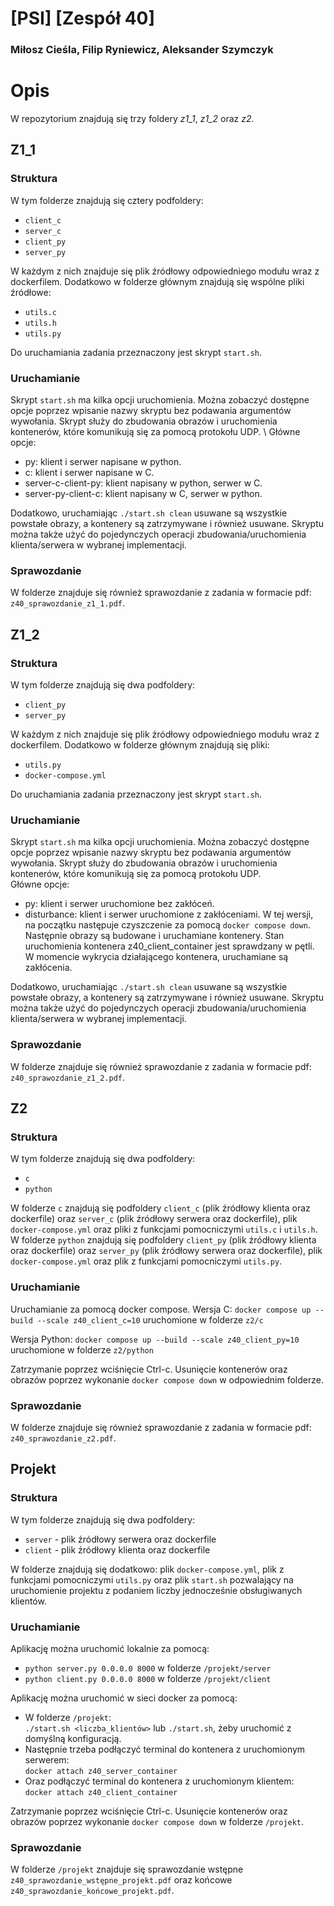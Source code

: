# [PSI] [Zespół 40]

### Miłosz Cieśla, Filip Ryniewicz, Aleksander Szymczyk

# Opis

W repozytorium znajdują się trzy foldery _z1_1_, _z1_2_ oraz _z2_.

## Z1_1

### Struktura

W tym folderze znajdują się cztery podfoldery:

- `client_c`
- `server_c`
- `client_py`
- `server_py`

W każdym z nich znajduje się plik źródłowy odpowiedniego modułu wraz z dockerfilem. Dodatkowo w folderze głównym znajdują się wspólne pliki źródłowe:

- `utils.c`
- `utils.h`
- `utils.py`

Do uruchamiania zadania przeznaczony jest skrypt `start.sh`.

### Uruchamianie

Skrypt `start.sh` ma kilka opcji uruchomienia. Można zobaczyć dostępne opcje poprzez wpisanie nazwy skryptu bez podawania argumentów wywołania.
Skrypt służy do zbudowania obrazów i uruchomienia kontenerów, które komunikują się za pomocą protokołu UDP. \\
Główne opcje:

- py: klient i serwer napisane w python.
- c: klient i serwer napisane w C.
- server-c-client-py: klient napisany w python, serwer w C.
- server-py-client-c: klient napisany w C, serwer w python.

Dodatkowo, uruchamiając `./start.sh clean` usuwane są wszystkie powstałe obrazy, a kontenery są zatrzymywane i również usuwane. Skryptu można także użyć do pojedynczych operacji zbudowania/uruchomienia klienta/serwera w wybranej implementacji.

### Sprawozdanie

W folderze znajduje się również sprawozdanie z zadania w formacie pdf: `z40_sprawozdanie_z1_1.pdf`.

## Z1_2

### Struktura

W tym folderze znajdują się dwa podfoldery:

- `client_py`
- `server_py`

W każdym z nich znajduje się plik źródłowy odpowiedniego modułu wraz z dockerfilem. Dodatkowo w folderze głównym znajdują się pliki:

- `utils.py`
- `docker-compose.yml`

Do uruchamiania zadania przeznaczony jest skrypt `start.sh`.

### Uruchamianie

Skrypt `start.sh` ma kilka opcji uruchomienia. Można zobaczyć dostępne opcje poprzez wpisanie nazwy skryptu bez podawania argumentów wywołania.
Skrypt służy do zbudowania obrazów i uruchomienia kontenerów, które komunikują się za pomocą protokołu UDP. \
Główne opcje:

- py: klient i serwer uruchomione bez zakłóceń.
- disturbance: klient i serwer uruchomione z zakłóceniami. W tej wersji, na początku następuje czyszczenie za pomocą `docker compose down`. Następnie obrazy są budowane i uruchamiane kontenery. Stan uruchomienia kontenera z40_client_container jest sprawdzany w pętli. W momencie wykrycia działającego kontenera, uruchamiane są zakłócenia.

Dodatkowo, uruchamiając `./start.sh clean` usuwane są wszystkie powstałe obrazy, a kontenery są zatrzymywane i również usuwane. Skryptu można także użyć do pojedynczych operacji zbudowania/uruchomienia klienta/serwera w wybranej implementacji.

### Sprawozdanie

W folderze znajduje się również sprawozdanie z zadania w formacie pdf: `z40_sprawozdanie_z1_2.pdf`.

## Z2

### Struktura

W tym folderze znajdują się dwa podfoldery:

- `c`
- `python`

W folderze `c` znajdują się podfoldery `client_c` (plik źródłowy klienta oraz dockerfile) oraz `server_c` (plik źródłowy serwera oraz dockerfile), plik `docker-compose.yml` oraz pliki z funkcjami pomocniczymi `utils.c` i `utils.h`. \
W folderze `python` znajdują się podfoldery `client_py` (plik źródłowy klienta oraz dockerfile) oraz `server_py` (plik źródłowy serwera oraz dockerfile), plik `docker-compose.yml` oraz plik z funkcjami pomocniczymi `utils.py`.

### Uruchamianie

Uruchamianie za pomocą docker compose.
Wersja C:
`docker compose up --build --scale z40_client_c=10` uruchomione w folderze `z2/c`

Wersja Python:
`docker compose up --build --scale z40_client_py=10` uruchomione w folderze `z2/python`

Zatrzymanie poprzez wciśnięcie Ctrl-c.
Usunięcie kontenerów oraz obrazów poprzez wykonanie `docker compose down` w odpowiednim folderze.

### Sprawozdanie

W folderze znajduje się również sprawozdanie z zadania w formacie pdf: `z40_sprawozdanie_z2.pdf`.

## Projekt

### Struktura

W tym folderze znajdują się dwa podfoldery:

- `server` - plik źródłowy serwera oraz dockerfile
- `client` - plik źródłowy klienta oraz dockerfile

W folderze znajdują się dodatkowo: plik `docker-compose.yml`, plik z funkcjami pomocniczymi `utils.py` oraz plik `start.sh` pozwalający na uruchomienie projektu z podaniem liczby jednocześnie obsługiwanych klientów.

### Uruchamianie

Aplikację można uruchomić lokalnie za pomocą:

- `python server.py 0.0.0.0 8000` w folderze `/projekt/server`
- `python client.py 0.0.0.0 8000` w folderze `/projekt/client`

Aplikację można uruchomić w sieci docker za pomocą:

- W folderze `/projekt`: \
  `./start.sh <liczba_klientów>` lub `./start.sh`, żeby uruchomić z domyślną konfiguracją.
- Następnie trzeba podłączyć terminal do kontenera z uruchomionym serwerem: \
  `docker attach z40_server_container`
- Oraz podłączyć terminal do kontenera z uruchomionym klientem: \
  `docker attach z40_client_container`

Zatrzymanie poprzez wciśnięcie Ctrl-c.
Usunięcie kontenerów oraz obrazów poprzez wykonanie `docker compose down` w folderze `/projekt`.

### Sprawozdanie

W folderze `/projekt` znajduje się sprawozdanie wstępne `z40_sprawozdanie_wstępne_projekt.pdf` oraz końcowe `z40_sprawozdanie_końcowe_projekt.pdf`.
